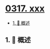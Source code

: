 # [0317. xxx](https://github.com/Tdahuyou/TNotes.leetcode/tree/main/notes/0317.%20xxx)

<!-- region:toc -->

- [1. 📝 概述](#1--概述)

<!-- endregion:toc -->

## 1. 📝 概述
